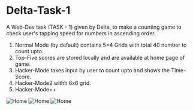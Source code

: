 # Delta-Task-1
A Web-Dev task (TASK - 1) given by Delta, to make a counting game to check user's tapping speed for numbers in ascending order.

1. Normal Mode (by default) contains 5×4 Grids with total 40 number to count upto.
2. Top-Five scores are stored locally and are available at home page of game.
3. Hacker-Mode takes input by user to count upto and shows the Time-Score.
4. Hacker-Mode2 withh 6x6 grid.
5. Hacker-Mode++ 

![Home](https://github.com/devblin/speed-touch/imagest/homeST.jpg)
![Home](https://github.com/devblin/speed-touch/imagest/normalST.jpg)
![Home](https://github.com/devblin/speed-touch/imagest/plusST.jpg)
